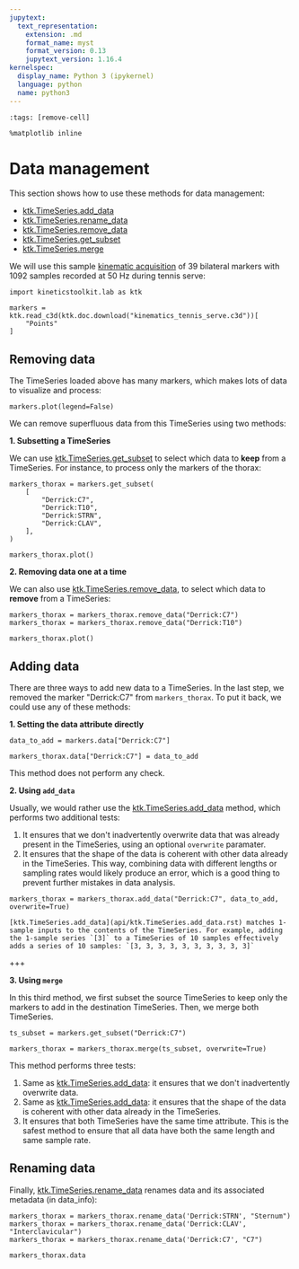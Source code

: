 ```yaml
---
jupytext:
  text_representation:
    extension: .md
    format_name: myst
    format_version: 0.13
    jupytext_version: 1.16.4
kernelspec:
  display_name: Python 3 (ipykernel)
  language: python
  name: python3
---
```


```{code-cell} ipython3
:tags: [remove-cell]

%matplotlib inline
```

# Data management

This section shows how to use these methods for data management:

- [ktk.TimeSeries.add_data](api/ktk.TimeSeries.add_data.rst)
- [ktk.TimeSeries.rename_data](api/ktk.TimeSeries.rename_data.rst)
- [ktk.TimeSeries.remove_data](api/ktk.TimeSeries.remove_data.rst)
- [ktk.TimeSeries.get_subset](api/ktk.TimeSeries.get_subset.rst)
- [ktk.TimeSeries.merge](api/ktk.TimeSeries.merge.rst)

We will use this sample [kinematic acquisition](dataset_kinematics_tennis_serve.md) of 39 bilateral markers with 1092 samples recorded at 50 Hz during tennis serve:

```{code-cell} ipython3
import kineticstoolkit.lab as ktk

markers = ktk.read_c3d(ktk.doc.download("kinematics_tennis_serve.c3d"))[
    "Points"
]
```

## Removing data

The TimeSeries loaded above has many markers, which makes lots of data to visualize and process:

```{code-cell} ipython3
markers.plot(legend=False)
```

We can remove superfluous data from this TimeSeries using two methods:

**1. Subsetting a TimeSeries**

We can use [ktk.TimeSeries.get_subset](api/ktk.TimeSeries.get_subset.rst) to select which data to **keep** from a TimeSeries. For instance, to process only the markers of the thorax:

```{code-cell} ipython3
markers_thorax = markers.get_subset(
    [
        "Derrick:C7",
        "Derrick:T10",
        "Derrick:STRN",
        "Derrick:CLAV",
    ],
)

markers_thorax.plot()
```

**2. Removing data one at a time**

We can also use [ktk.TimeSeries.remove_data](api/ktk.TimeSeries.remove_data.rst), to select which data to **remove** from a TimeSeries:

```{code-cell} ipython3
markers_thorax = markers_thorax.remove_data("Derrick:C7")
markers_thorax = markers_thorax.remove_data("Derrick:T10")

markers_thorax.plot()
```

## Adding data

There are three ways to add new data to a TimeSeries. In the last step, we removed the marker "Derrick:C7" from `markers_thorax`. To put it back, we could use any of these methods:

**1. Setting the data attribute directly**

```{code-cell} ipython3
data_to_add = markers.data["Derrick:C7"]

markers_thorax.data["Derrick:C7"] = data_to_add
```

This method does not perform any check.

**2. Using `add_data`**

Usually, we would rather use the [ktk.TimeSeries.add_data](api/ktk.TimeSeries.add_data.rst) method, which performs two additional tests:

1. It ensures that we don't inadvertently overwrite data that was already present in the TimeSeries, using an optional `overwrite` paramater.
2. It ensures that the shape of the data is coherent with other data already in the TimeSeries. This way, combining data with different lengths or sampling rates would likely produce an error, which is a good thing to prevent further mistakes in data analysis.

```{code-cell} ipython3
markers_thorax = markers_thorax.add_data("Derrick:C7", data_to_add, overwrite=True)
```

```{tip}
[ktk.TimeSeries.add_data](api/ktk.TimeSeries.add_data.rst) matches 1-sample inputs to the contents of the TimeSeries. For example, adding the 1-sample series `[3]` to a TimeSeries of 10 samples effectively adds a series of 10 samples: `[3, 3, 3, 3, 3, 3, 3, 3, 3, 3]`
```

+++

**3. Using `merge`**

In this third method, we first subset the source TimeSeries to keep only the markers to add in the destination TimeSeries. Then, we merge both TimeSeries.

```{code-cell} ipython3
ts_subset = markers.get_subset("Derrick:C7")

markers_thorax = markers_thorax.merge(ts_subset, overwrite=True)
```

This method performs three tests:

1. Same as [ktk.TimeSeries.add_data](api/ktk.TimeSeries.add_data.rst): it ensures that we don't inadvertently overwrite data.
2. Same as [ktk.TimeSeries.add_data](api/ktk.TimeSeries.add_data.rst): it ensures that the shape of the data is coherent with other data already in the TimeSeries.
3. It ensures that both TimeSeries have the same time attribute. This is the safest method to ensure that all data have both the same length and same sample rate.

## Renaming data

Finally, [ktk.TimeSeries.rename_data](api/ktk.TimeSeries.rename_data.rst) renames data and its associated metadata (in data_info):

```{code-cell} ipython3
markers_thorax = markers_thorax.rename_data('Derrick:STRN', "Sternum")
markers_thorax = markers_thorax.rename_data('Derrick:CLAV', "Interclavicular")
markers_thorax = markers_thorax.rename_data('Derrick:C7', "C7")

markers_thorax.data
```
